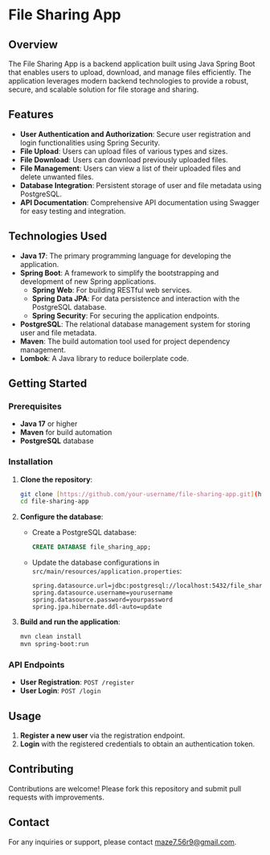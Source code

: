 # File Sharing App

## Overview
The File Sharing App is a backend application built using Java Spring Boot that enables users to upload, download, and manage files efficiently. The application leverages modern backend technologies to provide a robust, secure, and scalable solution for file storage and sharing.

## Features
- **User Authentication and Authorization**: Secure user registration and login functionalities using Spring Security.
- **File Upload**: Users can upload files of various types and sizes.
- **File Download**: Users can download previously uploaded files.
- **File Management**: Users can view a list of their uploaded files and delete unwanted files.
- **Database Integration**: Persistent storage of user and file metadata using PostgreSQL.
- **API Documentation**: Comprehensive API documentation using Swagger for easy testing and integration.

## Technologies Used
- **Java 17**: The primary programming language for developing the application.
- **Spring Boot**: A framework to simplify the bootstrapping and development of new Spring applications.
  - **Spring Web**: For building RESTful web services.
  - **Spring Data JPA**: For data persistence and interaction with the PostgreSQL database.
  - **Spring Security**: For securing the application endpoints.
- **PostgreSQL**: The relational database management system for storing user and file metadata.
- **Maven**: The build automation tool used for project dependency management.
- **Lombok**: A Java library to reduce boilerplate code.

## Getting Started
### Prerequisites
- **Java 17** or higher
- **Maven** for build automation
- **PostgreSQL** database

### Installation
1. **Clone the repository**:
   ```bash
   git clone [https://github.com/your-username/file-sharing-app.git](https://github.com/M-Sayed939/File-Share-App.git)
   cd file-sharing-app
   ```

2. **Configure the database**:
   - Create a PostgreSQL database:
     ```sql
     CREATE DATABASE file_sharing_app;
     ```
   - Update the database configurations in `src/main/resources/application.properties`:
     ```properties
     spring.datasource.url=jdbc:postgresql://localhost:5432/file_sharing_app
     spring.datasource.username=yourusername
     spring.datasource.password=yourpassword
     spring.jpa.hibernate.ddl-auto=update
     ```

3. **Build and run the application**:
   ```bash
   mvn clean install
   mvn spring-boot:run
   ```

### API Endpoints
- **User Registration**: `POST /register`
- **User Login**: `POST /login`

## Usage
1. **Register a new user** via the registration endpoint.
2. **Login** with the registered credentials to obtain an authentication token.
   
## Contributing
Contributions are welcome! Please fork this repository and submit pull requests with improvements.


## Contact
For any inquiries or support, please contact [maze7.56r9@gmail.com](mailto:maze7.56r9@gmail.com).
